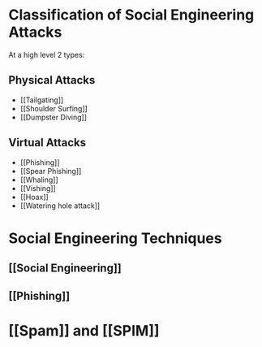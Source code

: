 # Classification of Social Engineering Attacks

At a high level 2 types:
## Physical Attacks
- [[Tailgating]]
- [[Shoulder Surfing]]
- [[Dumpster Diving]]
## Virtual Attacks
- [[Phishing]]
- [[Spear Phishing]]
- [[Whaling]]
- [[Vishing]]
- [[Hoax]]
- [[Watering hole attack]]
# Social Engineering Techniques
## [[Social Engineering]]
## [[Phishing]]

# [[Spam]] and [[SPIM]]
